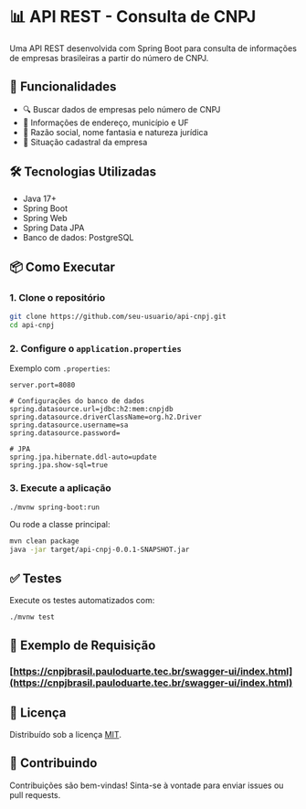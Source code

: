 # 📊 API REST - Consulta de CNPJ

Uma API REST desenvolvida com Spring Boot para consulta de informações de empresas brasileiras a partir do número de CNPJ.

## 🚀 Funcionalidades

* 🔍 Buscar dados de empresas pelo número de CNPJ
* 📍 Informações de endereço, município e UF
* 🏢 Razão social, nome fantasia e natureza jurídica
* 📅 Situação cadastral da empresa

## 🛠️ Tecnologias Utilizadas

* Java 17+
* Spring Boot
* Spring Web
* Spring Data JPA
* Banco de dados: PostgreSQL

## 📦 Como Executar

### 1. Clone o repositório

```bash
git clone https://github.com/seu-usuario/api-cnpj.git
cd api-cnpj
```

### 2. Configure o `application.properties`

Exemplo com `.properties`:

```properties
server.port=8080

# Configurações do banco de dados
spring.datasource.url=jdbc:h2:mem:cnpjdb
spring.datasource.driverClassName=org.h2.Driver
spring.datasource.username=sa
spring.datasource.password=

# JPA
spring.jpa.hibernate.ddl-auto=update
spring.jpa.show-sql=true
```

### 3. Execute a aplicação

```bash
./mvnw spring-boot:run
```

Ou rode a classe principal:

```bash
mvn clean package
java -jar target/api-cnpj-0.0.1-SNAPSHOT.jar
```

## ✅ Testes

Execute os testes automatizados com:

```bash
./mvnw test
```

## 📘 Exemplo de Requisição

### [https://cnpjbrasil.pauloduarte.tec.br/swagger-ui/index.html](https://cnpjbrasil.pauloduarte.tec.br/swagger-ui/index.html)

## 📄 Licença

Distribuído sob a licença [MIT](LICENSE).

## 🤝 Contribuindo

Contribuições são bem-vindas! Sinta-se à vontade para enviar issues ou pull requests.
